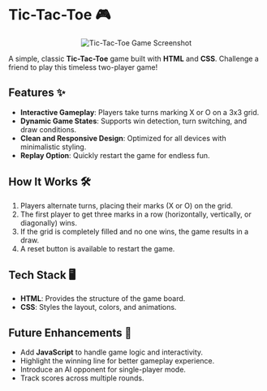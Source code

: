 # Tic-Tac-Toe 🎮

<p align="center">
  <img 
  src="https://radare.arzfun.com/api/tgphotoid=AgACAgIAAxkBAAECMc9nQo3E1LYacQlMUYMwd7XAmcKWVQACQucxG1hAEUo_QVY2PSPl_wEAAwIAA3kAAzYE" alt="Tic-Tac-Toe Game Screenshot" />
</p>

A simple, classic **Tic-Tac-Toe** game built with **HTML** and **CSS**. Challenge a friend to play this timeless two-player game!

## Features ✨

- **Interactive Gameplay**: Players take turns marking X or O on a 3x3 grid.
- **Dynamic Game States**: Supports win detection, turn switching, and draw conditions.
- **Clean and Responsive Design**: Optimized for all devices with minimalistic styling.
- **Replay Option**: Quickly restart the game for endless fun.

## How It Works 🛠️

1. Players alternate turns, placing their marks (X or O) on the grid.
2. The first player to get three marks in a row (horizontally, vertically, or diagonally) wins.
3. If the grid is completely filled and no one wins, the game results in a draw.
4. A reset button is available to restart the game.

## Tech Stack 🖥️

- **HTML**: Provides the structure of the game board.
- **CSS**: Styles the layout, colors, and animations.

## Future Enhancements 🚀

- Add **JavaScript** to handle game logic and interactivity.
- Highlight the winning line for better gameplay experience.
- Introduce an AI opponent for single-player mode.
- Track scores across multiple rounds.




